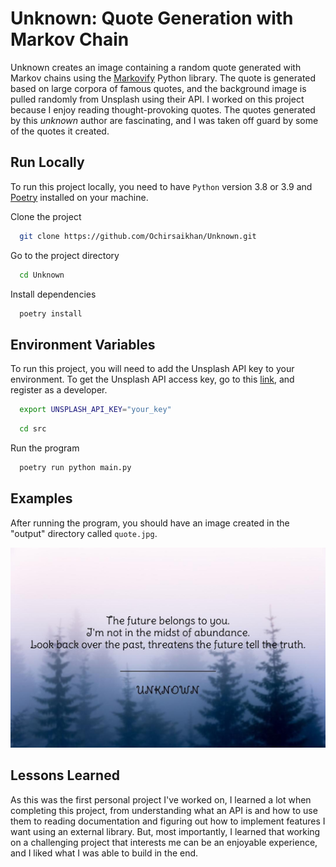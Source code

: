 
# Unknown: Quote Generation with Markov Chain

Unknown creates an image containing a random quote generated with Markov chains using the [Markovify](https://github.com/jsvine/markovify) Python library.
The quote is generated based on large corpora of famous quotes, and the background image is pulled randomly from Unsplash using their API.
I worked on this project because I enjoy reading thought-provoking quotes. The quotes generated by this *unknown* author are fascinating, and I was taken off guard by some of the quotes it created.

## Run Locally

To run this project locally, you need to have `Python` version 3.8 or 3.9 and [Poetry](https://python-poetry.org/docs/#installation) installed on your machine. 

Clone the project

```bash
  git clone https://github.com/Ochirsaikhan/Unknown.git
```

Go to the project directory

```bash
  cd Unknown
```

Install dependencies

```bash
  poetry install
```


## Environment Variables

To run this project, you will need to add the Unsplash API key to your environment.
To get the Unsplash API access key, go to this [link](https://unsplash.com/developers), and register as a developer.

```bash
  export UNSPLASH_API_KEY="your_key"
```

```bash
  cd src
```

Run the program

```bash
  poetry run python main.py
```

## Examples

After running the program, you should have an image created in the "output" directory called `quote.jpg`.

![quote](output/quote4.jpg)


## Lessons Learned

As this was the first personal project I've worked on, I learned a lot when completing this project, from understanding what an API is and how to use them to reading documentation and figuring out how to implement features I want using an external library. But, most importantly, I learned that working on a challenging project that interests me can be an enjoyable experience, and I liked what I was able to build in the end.
